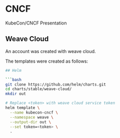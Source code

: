 # CNCF

KubeCon/CNCF Presentation

## Weave Cloud

An account was created with weave cloud.

The templates were created as follows:

```bash
## Helm

```bash
git clone https://github.com/helm/charts.git
cd charts/stable/weave-cloud/
mkdir out

# Replace <token> with weave cloud service token
helm template \
  --name kubecon-cncf \
  --namespace weave \
  --output-dir out \
  --set token=<token> \
  .
```